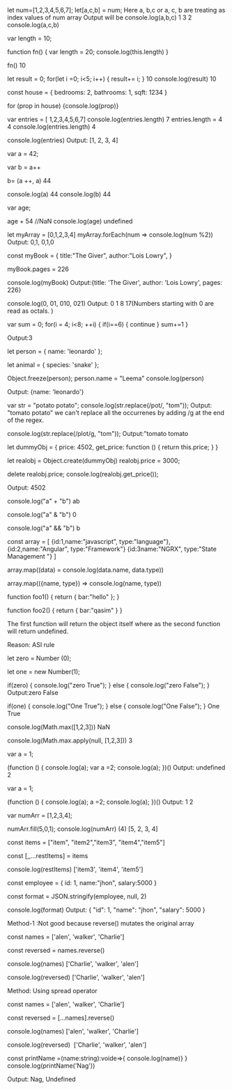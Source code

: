 <!-- JS Quiz -1 -->

let num=[1,2,3,4,5,6,7];
let[a,c,b] = num;
Here a, b,c or a, c, b are treating as index values of num array
Output will be
console.log(a,b,c)
1 3 2
console.log(a,c,b)

<!--JS Quiz -2  -->
var length = 10;

function fn() {
    var length = 20;
    console.log(this.length)
}

fn()
10

<!-- JS Quiz -3  -->
let result = 0;
for(let i =0; i<5; i++) {
    result+= i;
}
10
console.log(result)
10

<!-- JS Quiz -4  -->

<!-- The keyword "in" returns the object keys and the keyword "of" returns the object values.-->
<!-- Actually should say "for (let prop)" , otherwise it won't recognize prop or any other iterator name.

With this change, it will log the properties (3rd answer).

bedrooms
bathrooms
sqft

To log the result like first one we should say:

for (let prop in house) {console.log(`${prop}: ${house[prop]}`)} -->
const house = {
bedrooms: 2,
bathrooms: 1,
sqft: 1234
}

for (prop in house) {console.log(prop)}


<!-- JS quiz -5-->
<!-- Use length to resize an array in JavaScript-->
var entries = [ 1,2,3,4,5,6,7]
console.log(entries.length)
7
entries.length = 4
4
console.log(entries.length)
4

console.log(entries)
Output:
[1, 2, 3, 4]

<!-- JS quiz -6 -->

var a = 42;

var b = a++

b= (a ++, a)
44

console.log(a)
44
console.log(b)
44

<!-- JS quiz - 7 -->

<!-- const Human = (name) =>({
    name:name,
})

const Student = (name) = ({
    ...Human(name),
    sayHello() {
        return `hello i'm ${this.name}`
    }
})

Student("Nag").sayHello() -->

<!-- JS quiz - 7 -->

var age;

age + 54
//NaN
console.log(age)
undefined

<!-- JS quiz -8 -->
let myArray = [0,1,2,3,4]
myArray.forEach(num => console.log(num %2))
Output:
0,1, 0,1,0

<!-- JS quiz - 9 -->
const myBook = {
    title:"The Giver",
    author:"Lois Lowry",
}

myBook.pages = 226

console.log(myBook)
Output:{title: 'The Giver', author: 'Lois Lowry', pages: 226}

<!-- JS quiz - 10 -->

console.log(0, 01, 010, 021)
Output: 0 1 8 17(Numbers starting with 0 are read as octals. )

<!-- JS quiz - 11 -->

var sum = 0;
for(i = 4; i<8; ++i) {
    if(i==6) {
        continue
    }
    sum+=1
}

Output:3

<!-- JS quiz - 12 -->

let person = {
    name: 'leonardo'
};

let animal = {
    species: 'snake'
};

Object.freeze(person);
person.name = "Leema"
console.log(person)

Output: {name: 'leonardo'}

<!-- JS quiz - 13 -->

var str = "potato potato";
console.log(str.replace(/pot/, "tom"));
Output: "tomato potato"
we can't replace all the occurrenes
by adding /g at the end of the regex.

console.log(str.replace(/plot/g, "tom"));
Output:"tomato tomato

<!-- JS quiz - 14 -->

let dummyObj = {
    price: 4502,
    get_price: function () {
        return this.price;
    }
}

let realobj = Object.create(dummyObj)
realobj.price = 3000;

delete realobj.price;
console.log(realobj.get_price());

Output: 4502

<!-- JS quiz - 15 -->

console.log("a" + "b")
ab

console.log("a" & "b")
0

console.log("a" && "b")
b

<!-- JS quiz - 16 -->

const array = [
    {id:1,name:"javascript", type:"language"},
    {id:2,name:"Angular", type:"Framework"}
    {id:3name:"NGRX", type:"State Management "}
]
<!-- old way -->

array.map((data) = console.log(data.name, data.type))

<!-- new way -->

array.map(({name, type}) => console.log(name, type))

<!-- JS quiz -17 -->

function foo1() 
{
    return {
        bar:"hello"
    };
}

function foo2() 
{
    return 
    {
        bar:"qasim"
    }
}

The first function will return the object itself where as the second function will return undefined.

Reason: ASI rule

<!-- JS quiz - 18 -->

let zero = Number (0);

let one = new Number(1);

if(zero) {
    console.log("zero True");
} else {
    console.log("zero False");
}
Output:zero False

if(one) {
    console.log("One True");
} else {
    console.log("One False");
}
One True


<!-- JS quiz - 19  -->

console.log(Math.max([1,2,3]))
NaN

console.log(Math.max.apply(null, [1,2,3]))
3

<!-- Reason - Math.max() accepts zero or more number as parameters. Then it return the max out of it.
But in first case, we are trying to find the max out of an array. So it console it as NaN(not a number).
In second case, we are calling max() with the help of apply(). apply() accepts an array and it applies the array as parameters to the actual function. So it behave as spreading array as parameters to max() that's why it is returning 3 as max element. -->

<!-- JS quiz -20 -->
var a = 1;

(function () {
    console.log(a);
    var a =2;
    console.log(a);
})()
Output:
undefined
2

var a = 1;

(function () {
    console.log(a);
    a =2;
    console.log(a);
})()
Output:
1
2

<!--JS quiz -21  -->
<!-- Using fill method , we can add  value based on the start and ending index numbers
 array.fill(value, start, end) -->

var numArr = [1,2,3,4];

numArr.fill(5,0,1);
console.log(numArr)
(4) [5, 2, 3, 4]

<!-- JS quiz -22 -->

const items = ["item", "item2","item3", "item4","item5"]

const [,,...restItems] = items

console.log(restItems)
['item3', 'item4', 'item5']

<!-- JS quiz - 23 -->
const employee = {
    id: 1,
    name:"jhon",
    salary:5000
}

const format = JSON.stringify(employee, null, 2)

console.log(format)
Output:
{
  "id": 1,
  "name": "jhon",
  "salary": 5000
}

<!--  JS quiz - 24 -->
Method-1 :Not good because reverse() mutates the original array

const names = ['alen', 'walker', 'Charlie']

const reversed = names.reverse()

console.log(names)
['Charlie', 'walker', 'alen']

console.log(reversed)
['Charlie', 'walker', 'alen']

Method: Using spread operator

const names = ['alen', 'walker', 'Charlie']

const reversed = [...names].reverse()

console.log(names)
['alen', 'walker', 'Charlie']

console.log(reversed)
 ['Charlie', 'walker', 'alen']

<!-- JS quiz - 25 -->

const printName =(name:string):voide=>{
    console.log(name)}
}
console.log(printName('Nag'))

Output:
Nag, Undefined
